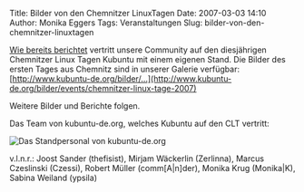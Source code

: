 Title: Bilder von den Chemnitzer LinuxTagen
Date: 2007-03-03 14:10
Author: Monika Eggers
Tags: Veranstaltungen
Slug: bilder-von-den-chemnitzer-linuxtagen

[Wie bereits
berichtet](../../../../nachrichten/veranstaltungen/kubuntu-de-org-auf-den-chemnitzer-linux-tagen)
vertritt unsere Community auf den diesjährigen Chemnitzer Linux Tagen
Kubuntu mit einem eigenen Stand. Die Bilder des ersten Tages aus
Chemnitz sind in unserer Galerie verfügbar:
[http://www.kubuntu-de.org/bilder/...](http://www.kubuntu-de.org/bilder/events/chemnitzer-linux-tage-2007)


Weitere Bilder und Berichte folgen.


Das Team von kubuntu-de.org, welches Kubuntu auf den CLT vertritt:


<div align="left">

![Das Standpersonal von
kubuntu-de.org](http://www.kubuntu-de.org/files/bilder/Standbetreuung.jpg)

v.l.n.r.: Joost Sander (thefisist), Mirjam Wäckerlin (Zerlinna), Marcus
Czeslinski (Czessi), Robert Müller (comm\[A|n\]der), Monika Krug
(Monika|K), Sabina Weiland (ypsila)

</div>



